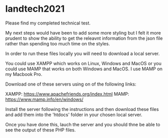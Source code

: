 # landtech2021

Please find my completed technical test.

My next steps would have been to add some more styling but I felt it more prudent to show the ability to get the releavnt information from the json file rather than spending too much time on the styles.

In order to run these files locally you will need to download a local server. 

You could use XAMPP which works on Linux, Windows and MacOS or you could use MAMP that works on both Windows and MacOS. I use MAMP on my Macbook Pro.

Download one of these servers using on of the following links:

XAMPP: https://www.apachefriends.org/index.html
MAMP: https://www.mamp.info/en/windows/

Install the server following the instructions and then download these files and add them into the 'htdocs' folder in your chosen local server.

Once you have done this, lauch the server and you should thne be able to see the output of these PHP files.